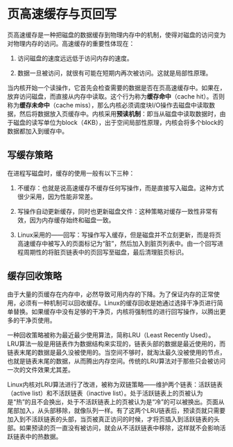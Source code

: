 # 页高速缓存与页回写

页高速缓存是一种把磁盘的数据缓存到物理内存中的机制，使得对磁盘的访问变为对物理内存的访问。高速缓存的重要性体现在：

1. 访问磁盘的速度远远低于访问内存的速度。

2. 数据一旦被访问，就很有可能在短期内再次被访问。这就是局部性原理。

当内核开始一个读操作，它首先会检查需要的数据是否在页高速缓存中。如果在，放弃访问磁盘，而直接从内存中读取。这个行为称为**缓存命中**（cache hit）。否则称为**缓存未命中**（cache miss），那么内核必须调度块I/O操作去磁盘中读取数据，然后将数据放入页缓存中。内核采用**预读机制**：即当从磁盘中读取数据时，由于磁盘的读写单位为block（4KB），出于空间局部性原理，内核会将多个block的数据都加入到缓存中。

## 写缓存策略

在进程写磁盘时，缓存的使用一般有以下三种：

1. 不缓存：也就是说高速缓存不缓存任何写操作，而是直接写入磁盘。这种方式很少采用，因为性能非常差。

2. 写操作自动更新缓存，同时也更新磁盘文件：这种策略对缓存一致性非常有效，因为内存缓存始终和磁盘一致。

3. Linux采用的——回写：写操作写入缓存，但是磁盘并不立刻更新，而是将页高速缓存中被写入的页面标记为“脏”，然后加入到脏页列表中。由一个回写进程周期性的将脏页链表中的页回写至磁盘，最后清理脏页标识。

## 缓存回收策略

由于大量的页缓存在内存中，必然导致可用内存的下降。为了保证内存的正常使用，必须有一种机制可以回收缓存。Linux的缓存回收是她通过选择干净页进行简单替换。如果缓存中没有足够的干净页，内核将强制性的进行回写操作，以腾出更多的干净页使用。

一种回收策略被称为最近最少使用算法，简称LRU（Least Recently Used）。LRU算法一般是用链表作为数据结构来实现的，链表头部的数据是最近使用的，而链表末尾的数据是最久没被使用的。当空间不够时，就淘汰最久没被使用的节点，也就是链表末尾的数据，从而腾出内存空间。传统的LRU算法对于那些只会被访问一次的文件效果尤其差。

Linux内核对LRU算法进行了改进，被称为双链策略——维护两个链表：活跃链表（active list）和不活跃链表（inactive list）。处于活跃链表上的页被认为是“热”的且不会换出，处于不活跃链表上的页被认为是“冷”的可以被换出。页面从尾部加入，从头部移除，就像队列一样。有了这两个LRU链表后，预读页就只需要加入到不活跃链表的头部，当页被真正访问的时候，才将页插入到活跃链表的头部。如果预读的页一直没有被访问，就会从不活跃链表中移除，这样就不会影响活跃链表中的热数据。